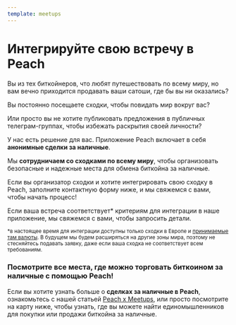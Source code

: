```yaml
---
template: meetups
---
```

<!--[headline]-->
# Интегрируйте свою встречу в Peach

<!--[intro]-->
Вы из тех биткойнеров, что любят путешествовать по всему миру, но вам вечно приходится продавать ваши сатоши, где бы вы ни оказались?

Вы постоянно посещаете сходки, чтобы повидать мир вокруг вас?

Или просто вы не хотите публиковать предложения в публичных телеграм-группах, чтобы избежать раскрытия своей личности?

У нас есть решение для вас.
Приложение Peach включает в себя **анонимные сделки за наличные**.

Мы **сотрудничаем со сходками по всему миру**, чтобы организовать безопасные и надежные места для обмена биткойна за наличные.

Если вы организатор сходки и хотите интегрировать свою сходку в Peach, заполните контактную форму ниже, и мы свяжемся с вами, чтобы начать процесс!

Если ваша встреча соответствует\* критериям для интеграции в наше приложение, мы свяжемся с вами, чтобы запросить детали.

<small>*в настоящее время для интеграции доступны только сходки в Европе и [принимаемые там валюты](/ru/how-it-works/#payment). В будущем мы будем расширяться на другие зоны мира, поэтому не стесняйтесь подавать заявку, даже если ваша сходка не соответствует всем требованиям.</small>

<!--[map]-->
### Посмотрите все места, где можно торговать биткоином за наличные с помощью Peach!

Если вы хотите узнать больше о **сделках за наличные в Peach**, ознакомьтесь с нашей статьей [Peach x Meetups](/blog/peach-for-meetups/), или просто посмотрите на карту ниже, чтобы узнать, где вы можете найти единомышленников для покупки или продажи биткойна за наличные.
